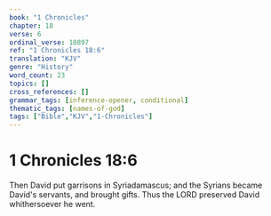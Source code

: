 ```yaml
---
book: "1 Chronicles"
chapter: 18
verse: 6
ordinal_verse: 10897
ref: "1 Chronicles 18:6"
translation: "KJV"
genre: "History"
word_count: 23
topics: []
cross_references: []
grammar_tags: [inference-opener, conditional]
thematic_tags: [names-of-god]
tags: ["Bible","KJV","1-Chronicles"]
---
```


# 1 Chronicles 18:6

Then David put garrisons in Syriadamascus; and the Syrians became David's servants, and brought gifts. Thus the LORD preserved David whithersoever he went.
